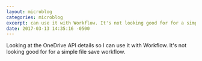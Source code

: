 ```yaml
---
layout: microblog
categories: microblog
excerpt: can use it with Workflow. It's not looking good for for a simple file save workflow.
date: 2017-03-13 14:35:16 -0500
---
```


Looking at the OneDrive API details so I can use it with Workflow. It's not looking good for for a simple file save workflow. 